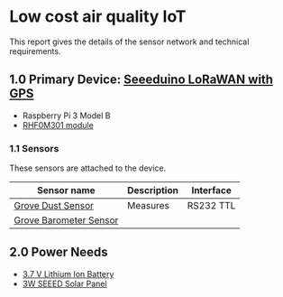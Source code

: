 
# Low cost air quality IoT
This report gives the details of the sensor network and technical requirements.

## 1.0 Primary Device: [Seeeduino LoRaWAN with GPS](https://m.seeedstudio.com/productDetail/2781/)
- Raspberry Pi 3 Model B
- [RHF0M301 module](http://www.risinghf.com/#/product-details?product_id=6&lang=en/)

### 1.1 Sensors
These sensors are attached to the device.

| Sensor name     | Description  | Interface  |
|---------------------|-----------------|------------|
| [Grove Dust Sensor](https://www.seeedstudio.com/Grove-Dust-Sensor-p-1050.html/)  | Measures  |  RS232 TTL |
| [Grove Barometer Sensor](https://www.seeedstudio.com/depot/Grove-Barometer-Sensor-BMP280-p-2652.html/)

## 2.0 Power Needs

- [3.7 V Lithium Ion Battery](https://www.amazon.com/Battery-Lithium-2000mAh-Compatible-Controller/dp/B0137ITW46)
- [3W SEEED Solar Panel](https://cpc.farnell.com/seeed-studio/313070001/solar-panel-138x160-3w/dp/MK00376)


